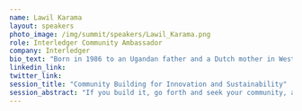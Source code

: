 ```yaml
---
name: Lawil Karama
layout: speakers
photo_image: /img/summit/speakers/Lawil_Karama.png
role: Interledger Community Ambassador
company: Interledger
bio_text: "Born in 1986 to an Ugandan father and a Dutch mother in West Berlin, Germany.  Lawil is a multidisciplinary artist currently lives and works in Rotterdam. She originally trained in special make-up effects, But has found her artistic medium in modeling, sculpting, and experimenting with various materials to create installations as a whole. Her artwork touches on a range of topics, but she is mostly focused on highlighting the beauty of marginalized communities, often through the challenges faced by people who live in the diaspora  - reflected in the themes that inspire her work; this convergence mirrors her experiences in real life."
linkedin_link:
twitter_link:
session_title: "Community Building for Innovation and Sustainability"
session_abstract: "If you build it, go forth and seek your community, and engage that community, then they will come. Community building is not a field of dreams, at least not in the way of the movie. It takes work and a welcoming, open approach to encourage innovation and invite your community to adopt the space as their own, experimenting with what is possible beyond what you’ve thought of. There is an art to it that takes more than just advertising dollars. Join us as we explore the fine art of community building, pitfalls to avoid, and approaches to consider."
---
```



